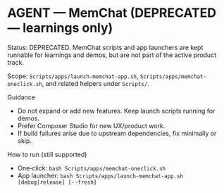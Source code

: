 # AGENT — MemChat (DEPRECATED — learnings only)

Status: DEPRECATED. MemChat scripts and app launchers are kept runnable for
learnings and demos, but are not part of the active product track.

Scope: `Scripts/apps/launch-memchat-app.sh`, `Scripts/apps/memchat-oneclick.sh`,
and related helpers under `Scripts/`.

Guidance
- Do not expand or add new features. Keep launch scripts running for demos.
- Prefer Composer Studio for new UX/product work.
- If build failures arise due to upstream dependencies, fix minimally or skip.

How to run (still supported)
- One‑click: `bash Scripts/apps/memchat-oneclick.sh`
- App launcher: `bash Scripts/apps/launch-memchat-app.sh [debug|release] [--fresh]`

